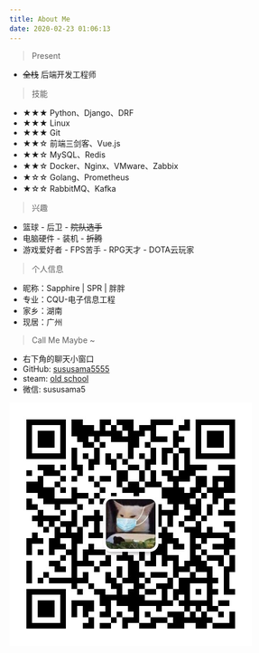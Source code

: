 ```yaml
---
title: About Me
date: 2020-02-23 01:06:13
---
```



> Present

- ~~全栈~~ 后端开发工程师

> 技能

- ★★★ Python、Django、DRF
- ★★★ Linux
- ★★★ Git
- ★★☆ 前端三剑客、Vue.js
- ★★☆ MySQL、Redis
- ★★☆ Docker、Nginx、VMware、Zabbix
- ★☆☆ Golang、Prometheus
- ★☆☆ RabbitMQ、Kafka


> 兴趣

- 篮球 - 后卫 - ~~院队选手~~
- 电脑硬件 - 装机 - ~~折腾~~
- 游戏爱好者 - FPS苦手 - RPG天才 - DOTA云玩家

> 个人信息

- 昵称：Sapphire | SPR | 胖胖
- 专业：CQU-电子信息工程
- 家乡：湖南
- 现居：广州

> Call Me Maybe ~

- 右下角的聊天小窗口
- GitHub: [sususama5555](https://github.com/sususama5555)  
- steam: [old school](https://steamcommunity.com/profiles/76561198294148424/)  
- 微信: sususama5

<!-- more -->

![微信](/picture/weixin.png)
